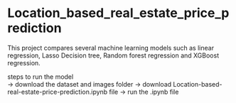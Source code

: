 # Location_based_real_estate_price_prediction

This project compares several machine learning models such as linear regression, Lasso Decision tree, Random forest regression and XGBoost regression.

steps to run the model </br>
-> download the dataset and images folder
-> download Location-based-real-estate-price-prediction.ipynb file
-> run the .ipynb file 

